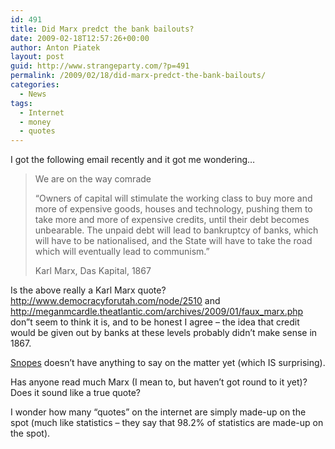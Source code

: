 ```yaml
---
id: 491
title: Did Marx predct the bank bailouts?
date: 2009-02-18T12:57:26+00:00
author: Anton Piatek
layout: post
guid: http://www.strangeparty.com/?p=491
permalink: /2009/02/18/did-marx-predct-the-bank-bailouts/
categories:
  - News
tags:
  - Internet
  - money
  - quotes
---
```

I got the following email recently and it got me wondering&#8230;

> We are on the way comrade
> 
> &#8220;Owners of capital will stimulate the working class to buy more and more of expensive goods, houses and technology, pushing them to take more and more of expensive credits, until their debt becomes unbearable. The unpaid debt will lead to bankruptcy of banks, which will have to be nationalised, and the State will have to take the road which will eventually lead to communism.&#8221;
> 
> Karl Marx, Das Kapital, 1867

Is the above really a Karl Marx quote?  
<http://www.democracyforutah.com/node/2510> and <http://meganmcardle.theatlantic.com/archives/2009/01/faux_marx.php> don&#8221;t seem to think it is, and to be honest I agree &#8211; the idea that credit would be given out by banks at these levels probably didn&#8217;t make sense in 1867.

[Snopes](http://search.atomz.com/search/?sp-q=karl+marx&sp-a=00062d45-sp00000000&sp-advanced=1&sp-p=all&sp-w-control=1&sp-w=alike&sp-date-range=-1&sp-x=any&sp-c=100&sp-m=1&sp-s=0) doesn&#8217;t have anything to say on the matter yet (which IS surprising).

Has anyone read much Marx (I mean to, but haven&#8217;t got round to it yet)? Does it sound like a true quote?

I wonder how many &#8220;quotes&#8221; on the internet are simply made-up on the spot (much like statistics &#8211; they say that 98.2% of statistics are made-up on the spot).